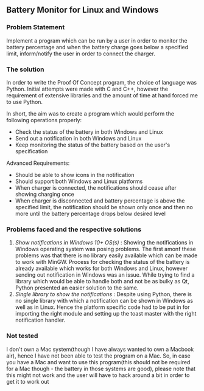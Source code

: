 ## Battery Monitor for Linux and Windows

### Problem Statement
Implement a program which can be run by a user in order to monitor the battery percentage and when the
battery charge goes below a specified limit, inform/notify the user in order to connect the charger.

### The solution
In order to write the Proof Of Concept program, the choice of language was Python. Initial attempts were made
with C and C++, however the requirement of extensive libraries and the amount of time at hand forced me to
use Python.

In short, the aim was to create a program which would perform the following operations properly:
- Check the status of the battery in both Windows and Linux
- Send out a notification in both Windows and Linux
- Keep monitoring the status of the battery based on the user's specification

Advanced Requirements:
- Should be able to show icons in the notification
- Should support both Windows and Linux platforms
- When charger is connected, the notifications should cease after showing charging once
- When charger is disconnected and battery percentage is above the specified limit, the notification should
be shown only once and then no more until the battery percentage drops below desired level

### Problems faced and the respective solutions
1. *Show notifications in Windows 10+ OS(s)* : Showing the notifications in Windows operating system was
posing problems. The first amonf these problems was that there is no library easily available which can be
made to work with MinGW. Process for checking the status of the battery is already available which
works for both Windows and Linux, however sending out notification in Windows was an issue.
While trying to find a library which would be able to handle both and not be as bulky as Qt, Python
presented an easier solution to the same.
2. *Single library to show the notifications* : Despite using Python, there is no single library with which
a notification can be shown in Windows as well as in Linux. Hence the platform specific code had to be put
in for importing the right module and setting up the toast master with the right notification handler.

### Not tested
I don't own a Mac system(though I have always wanted to own a Macbook air), hence I have not been able to
test the program on a Mac. So, in case you have a Mac and want to use this program(this should not be required
for a Mac though - the battery in those systems are good), please note that this might not work and the user
will have to hack around a bit in order to get it to work out
